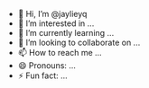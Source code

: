 - 👋 Hi, I’m @jaylieyq
- 👀 I’m interested in ...
- 🌱 I’m currently learning ...
- 💞️ I’m looking to collaborate on ...
- 📫 How to reach me ...
- 😄 Pronouns: ...
- ⚡ Fun fact: ...

<!---
jaylieyq/jaylieyq is a ✨ special ✨ repository because its `README.md` (this file) appears on your GitHub profile.
You can click the Preview link to take a look at your changes.
--->
